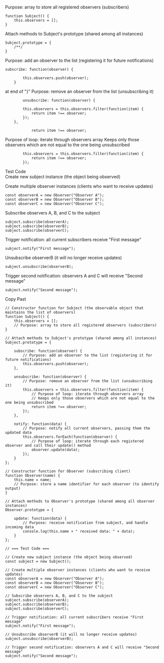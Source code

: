 Purpose: array to store all registered observers (subscribers)
```
function Subject() {
    this.observers = [];  
}
```
Attach methods to Subject's prototype (shared among all instances)
```
Subject.prototype = {
    /**/
}
```
Purpose: add an observer to the list (registering it for future notifications)
```
subscribe: function(observer) {
        
        this.observers.push(observer);
    }
```
at end of "}"
Purpose: remove an observer from the list (unsubscribing it)
```
        unsubscribe: function(observer) {
        
        this.observers = this.observers.filter(function(item) {
            return item !== observer;
        });
    },
```

```        this.observers = this.observers.filter(function(item) {
            return item !== observer;

```
Purpose of loop: iterate through observers array
Keeps only those observers which are not equal to the one being unsubscribed
```
        this.observers = this.observers.filter(function(item) {
            return item !== observer;
        });
```


Test Code<br/>
Create new subject instance (the object being observed)



Create multiple observer instances (clients who want to receive updates)
```
const observerA = new Observer("Observer A");
const observerB = new Observer("Observer B");
const observerC = new Observer("Observer C");
```

Subscribe observers A, B, and C to the subject
```
subject.subscribe(observerA);
subject.subscribe(observerB);
subject.subscribe(observerC);
```

Trigger notification: all current subscribers receive "First message"
```
subject.notify("First message");
```


Unsubscribe observerB (it will no longer receive updates)
```
subject.unsubscribe(observerB);
```


Trigger second notification: observers A and C will receive "Second message"
```
subject.notify("Second message");
```

Copy Past
```
// Constructor function for Subject (the observable object that maintains the list of observers)
function Subject() {
    this.observers = [];  
    // Purpose: array to store all registered observers (subscribers)
}

// Attach methods to Subject's prototype (shared among all instances)
Subject.prototype = {

    subscribe: function(observer) {
        // Purpose: add an observer to the list (registering it for future notifications)
        this.observers.push(observer);
    },

    unsubscribe: function(observer) {
        // Purpose: remove an observer from the list (unsubscribing it)
        this.observers = this.observers.filter(function(item) {
            // Purpose of loop: iterate through observers array
            // Keeps only those observers which are not equal to the one being unsubscribed
            return item !== observer;
        });
    },

    notify: function(data) {
        // Purpose: notify all current observers, passing them the updated data
        this.observers.forEach(function(observer) {
            // Purpose of loop: iterate through each registered observer and call their update() method
            observer.update(data);
        });
    }
};

// Constructor function for Observer (subscribing client)
function Observer(name) {
    this.name = name;  
    // Purpose: store a name identifier for each observer (to identify output)
}

// Attach methods to Observer's prototype (shared among all observer instances)
Observer.prototype = {

    update: function(data) {
        // Purpose: receive notification from subject, and handle incoming data
        console.log(this.name + " received data: " + data);
    }
};

// === Test Code ===

// Create new subject instance (the object being observed)
const subject = new Subject();

// Create multiple observer instances (clients who want to receive updates)
const observerA = new Observer("Observer A");
const observerB = new Observer("Observer B");
const observerC = new Observer("Observer C");

// Subscribe observers A, B, and C to the subject
subject.subscribe(observerA);
subject.subscribe(observerB);
subject.subscribe(observerC);

// Trigger notification: all current subscribers receive "First message"
subject.notify("First message");

// Unsubscribe observerB (it will no longer receive updates)
subject.unsubscribe(observerB);

// Trigger second notification: observers A and C will receive "Second message"
subject.notify("Second message");

```

